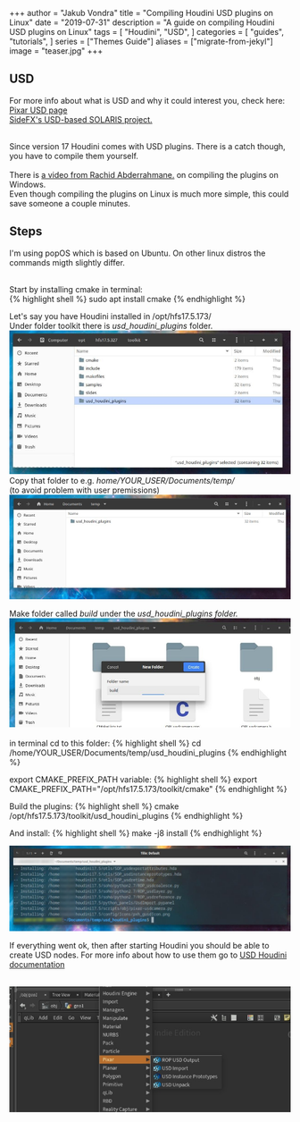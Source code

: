 +++
author = "Jakub Vondra"
title = "Compiling Houdini USD plugins on Linux"
date = "2019-07-31"
description = "A guide on compiling Houdini USD plugins on Linux"
tags = [
    "Houdini",
    "USD",
]
categories = [
    "guides",
    "tutorials",
]
series = ["Themes Guide"]
aliases = ["migrate-from-jekyl"]
image = "teaser.jpg"
+++
## USD
For more info about what is USD and why it could interest you, check here:<br>
[Pixar USD page](https://graphics.pixar.com/usd/docs/Introduction-to-USD.html)<br>
[SideFX's USD-based SOLARIS project.](https://youtu.be/emcT5qXdUsc)<br><br>

Since version 17 Houdini comes with USD plugins. There is a catch though, you have to compile them yourself.<br><br>
There is [a video from Rachid Abderrahmane.](https://www.sidefx.com/tutorials/compiling-usd-plugins-for-houdini-windows-10/) on compiling the plugins on Windows.<br>
Even though compiling the plugins on Linux is much more simple, this could save someone a couple minutes.<br>

## Steps
I'm using popOS which is based on Ubuntu. On other linux distros the commands migth slightly differ.<br><br>

Start by installing cmake in terminal:<br>
{% highlight shell %}
sudo apt install cmake
{% endhighlight %}

Let's say you have Houdini installed in /opt/hfs17.5.173/<br>
Under folder toolkit there is <i>usd_houdini_plugins</i> folder.<br>
![My helpful screenshot](01.jpg)<br>
Copy that folder to e.g. <i>home/YOUR_USER/Documents/temp/</i> <br>(to avoid problem with user premissions)<br>
![My helpful screenshot](02.jpg)<br>

Make folder called <i>build</i> under the <i>usd_houdini_plugins folder.</i><br>
![My helpful screenshot](03.jpg)<br>
<br>
in terminal cd to this folder:
{% highlight shell %}
cd /home/YOUR_USER/Documents/temp/usd_houdini_plugins
{% endhighlight %}

export CMAKE_PREFIX_PATH variable:
{% highlight shell %}
export CMAKE_PREFIX_PATH="/opt/hfs17.5.173/toolkit/cmake"
{% endhighlight %}

Build the plugins:
{% highlight shell %}
cmake /opt/hfs17.5.173/toolkit/usd_houdini_plugins
{% endhighlight %}

And install:
{% highlight shell %}
make -j8 install
{% endhighlight %}

![My helpful screenshot](06.jpg)

If everything went ok, then after starting Houdini you should be able to create USD nodes.
For more info about how to use them go to [USD Houdini documentation](https://graphics.pixar.com/usd/docs/A-Tour-of-USD-Houdini-Primitives.html)<br><br>

![My helpful screenshot](07.jpg)